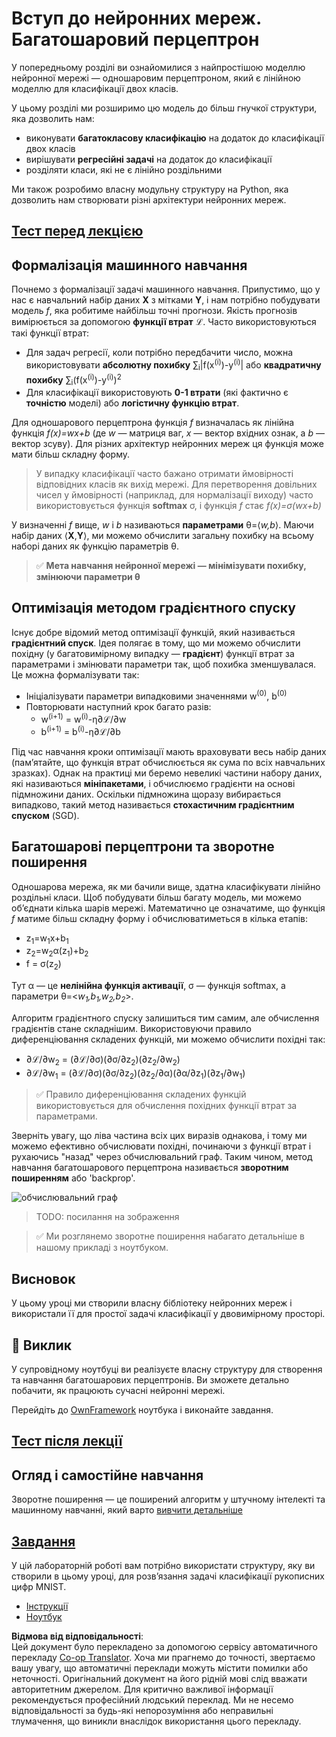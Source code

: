 <!--
CO_OP_TRANSLATOR_METADATA:
{
  "original_hash": "186bf7eeab776b36f557357ea56d4751",
  "translation_date": "2025-08-25T23:47:47+00:00",
  "source_file": "lessons/3-NeuralNetworks/04-OwnFramework/README.md",
  "language_code": "uk"
}
-->
# Вступ до нейронних мереж. Багатошаровий перцептрон

У попередньому розділі ви ознайомилися з найпростішою моделлю нейронної мережі — одношаровим перцептроном, який є лінійною моделлю для класифікації двох класів.

У цьому розділі ми розширимо цю модель до більш гнучкої структури, яка дозволить нам:

* виконувати **багатокласову класифікацію** на додаток до класифікації двох класів
* вирішувати **регресійні задачі** на додаток до класифікації
* розділяти класи, які не є лінійно роздільними

Ми також розробимо власну модульну структуру на Python, яка дозволить нам створювати різні архітектури нейронних мереж.

## [Тест перед лекцією](https://red-field-0a6ddfd03.1.azurestaticapps.net/quiz/104)

## Формалізація машинного навчання

Почнемо з формалізації задачі машинного навчання. Припустимо, що у нас є навчальний набір даних **X** з мітками **Y**, і нам потрібно побудувати модель *f*, яка робитиме найбільш точні прогнози. Якість прогнозів вимірюється за допомогою **функції втрат** ℒ. Часто використовуються такі функції втрат:

* Для задач регресії, коли потрібно передбачити число, можна використовувати **абсолютну похибку** ∑<sub>i</sub>|f(x<sup>(i)</sup>)-y<sup>(i)</sup>| або **квадратичну похибку** ∑<sub>i</sub>(f(x<sup>(i)</sup>)-y<sup>(i)</sup>)<sup>2</sup>
* Для класифікації використовують **0-1 втрати** (які фактично є **точністю** моделі) або **логістичну функцію втрат**.

Для одношарового перцептрона функція *f* визначалась як лінійна функція *f(x)=wx+b* (де *w* — матриця ваг, *x* — вектор вхідних ознак, а *b* — вектор зсуву). Для різних архітектур нейронних мереж ця функція може мати більш складну форму.

> У випадку класифікації часто бажано отримати ймовірності відповідних класів як вихід мережі. Для перетворення довільних чисел у ймовірності (наприклад, для нормалізації виходу) часто використовується функція **softmax** σ, і функція *f* стає *f(x)=σ(wx+b)*

У визначенні *f* вище, *w* і *b* називаються **параметрами** θ=⟨*w,b*⟩. Маючи набір даних ⟨**X**,**Y**⟩, ми можемо обчислити загальну похибку на всьому наборі даних як функцію параметрів θ.

> ✅ **Мета навчання нейронної мережі — мінімізувати похибку, змінюючи параметри θ**

## Оптимізація методом градієнтного спуску

Існує добре відомий метод оптимізації функцій, який називається **градієнтний спуск**. Ідея полягає в тому, що ми можемо обчислити похідну (у багатовимірному випадку — **градієнт**) функції втрат за параметрами і змінювати параметри так, щоб похибка зменшувалася. Це можна формалізувати так:

* Ініціалізувати параметри випадковими значеннями w<sup>(0)</sup>, b<sup>(0)</sup>
* Повторювати наступний крок багато разів:
    - w<sup>(i+1)</sup> = w<sup>(i)</sup>-η∂ℒ/∂w
    - b<sup>(i+1)</sup> = b<sup>(i)</sup>-η∂ℒ/∂b

Під час навчання кроки оптимізації мають враховувати весь набір даних (пам’ятайте, що функція втрат обчислюється як сума по всіх навчальних зразках). Однак на практиці ми беремо невеликі частини набору даних, які називаються **мініпакетами**, і обчислюємо градієнти на основі підмножини даних. Оскільки підмножина щоразу вибирається випадково, такий метод називається **стохастичним градієнтним спуском** (SGD).

## Багатошарові перцептрони та зворотне поширення

Одношарова мережа, як ми бачили вище, здатна класифікувати лінійно роздільні класи. Щоб побудувати більш багату модель, ми можемо об’єднати кілька шарів мережі. Математично це означатиме, що функція *f* матиме більш складну форму і обчислюватиметься в кілька етапів:
* z<sub>1</sub>=w<sub>1</sub>x+b<sub>1</sub>
* z<sub>2</sub>=w<sub>2</sub>α(z<sub>1</sub>)+b<sub>2</sub>
* f = σ(z<sub>2</sub>)

Тут α — це **нелінійна функція активації**, σ — функція softmax, а параметри θ=<*w<sub>1</sub>,b<sub>1</sub>,w<sub>2</sub>,b<sub>2</sub>*>.

Алгоритм градієнтного спуску залишиться тим самим, але обчислення градієнтів стане складнішим. Використовуючи правило диференціювання складених функцій, ми можемо обчислити похідні так:

* ∂ℒ/∂w<sub>2</sub> = (∂ℒ/∂σ)(∂σ/∂z<sub>2</sub>)(∂z<sub>2</sub>/∂w<sub>2</sub>)
* ∂ℒ/∂w<sub>1</sub> = (∂ℒ/∂σ)(∂σ/∂z<sub>2</sub>)(∂z<sub>2</sub>/∂α)(∂α/∂z<sub>1</sub>)(∂z<sub>1</sub>/∂w<sub>1</sub>)

> ✅ Правило диференціювання складених функцій використовується для обчислення похідних функції втрат за параметрами.

Зверніть увагу, що ліва частина всіх цих виразів однакова, і тому ми можемо ефективно обчислювати похідні, починаючи з функції втрат і рухаючись "назад" через обчислювальний граф. Таким чином, метод навчання багатошарового перцептрона називається **зворотним поширенням** або 'backprop'.

<img alt="обчислювальний граф" src="images/ComputeGraphGrad.png"/>

> TODO: посилання на зображення

> ✅ Ми розглянемо зворотне поширення набагато детальніше в нашому прикладі з ноутбуком.  

## Висновок

У цьому уроці ми створили власну бібліотеку нейронних мереж і використали її для простої задачі класифікації у двовимірному просторі.

## 🚀 Виклик

У супровідному ноутбуці ви реалізуєте власну структуру для створення та навчання багатошарових перцептронів. Ви зможете детально побачити, як працюють сучасні нейронні мережі.

Перейдіть до [OwnFramework](../../../../../lessons/3-NeuralNetworks/04-OwnFramework/OwnFramework.ipynb) ноутбука і виконайте завдання.

## [Тест після лекції](https://red-field-0a6ddfd03.1.azurestaticapps.net/quiz/204)

## Огляд і самостійне навчання

Зворотне поширення — це поширений алгоритм у штучному інтелекті та машинному навчанні, який варто [вивчити детальніше](https://wikipedia.org/wiki/Backpropagation)

## [Завдання](lab/README.md)

У цій лабораторній роботі вам потрібно використати структуру, яку ви створили в цьому уроці, для розв’язання задачі класифікації рукописних цифр MNIST.

* [Інструкції](lab/README.md)
* [Ноутбук](../../../../../lessons/3-NeuralNetworks/04-OwnFramework/lab/MyFW_MNIST.ipynb)

**Відмова від відповідальності**:  
Цей документ було перекладено за допомогою сервісу автоматичного перекладу [Co-op Translator](https://github.com/Azure/co-op-translator). Хоча ми прагнемо до точності, звертаємо вашу увагу, що автоматичні переклади можуть містити помилки або неточності. Оригінальний документ на його рідній мові слід вважати авторитетним джерелом. Для критично важливої інформації рекомендується професійний людський переклад. Ми не несемо відповідальності за будь-які непорозуміння або неправильні тлумачення, що виникли внаслідок використання цього перекладу.